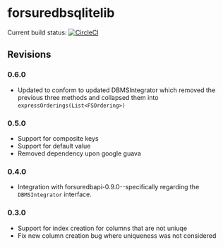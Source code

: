 # forsuredbsqlitelib
Current build status: [![CircleCI](https://circleci.com/gh/ryansgot/forsuredbsqlitelib/tree/master.svg?style=shield&circle-token=:circle-token)](https://circleci.com/gh/ryansgot/forsuredbsqlitelib/tree/master)


## Revisions

### 0.6.0
- Updated to conform to updated DBMSIntegrator which removed the previous three methods and collapsed them into ```expressOrderings(List<FSOrdering>)```

### 0.5.0
- Support for composite keys
- Support for default value
- Removed dependency upon google guava

### 0.4.0
- Integration with forsuredbapi-0.9.0--specifically regarding the ```DBMSIntegrator``` interface.

### 0.3.0
- Support for index creation for columns that are not uniuqe
- Fix new column creation bug where uniqueness was not considered

